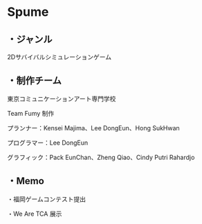 # Spume
・ジャンル
-------------
2Dサバイバルシミュレーションゲーム

・制作チーム
-------------
東京コミュニケーションアート専門学校

Team Fumy 制作

プランナー：Kensei Majima、Lee DongEun、Hong SukHwan

プログラマー：Lee DongEun

グラフィック：Pack EunChan、Zheng Qiao、Cindy Putri Rahardjo

・Memo
-------------

・福岡ゲームコンテスト提出

・We Are TCA 展示
